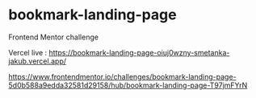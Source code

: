 # bookmark-landing-page
Frontend Mentor challenge

Vercel live : https://bookmark-landing-page-oiuj0wzny-smetanka-jakub.vercel.app/

https://www.frontendmentor.io/challenges/bookmark-landing-page-5d0b588a9edda32581d29158/hub/bookmark-landing-page-T97jmFYrN

